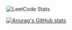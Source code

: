 ![LeetCode Stats](https://leetcard.jacoblin.cool/komour?theme=dark&font=Baloo%202&ext=heatmap)  

[![Anurag's GitHub stats](https://github-readme-stats.vercel.app/api?username=komour)](https://github.com/anuraghazra/github-readme-stats)

